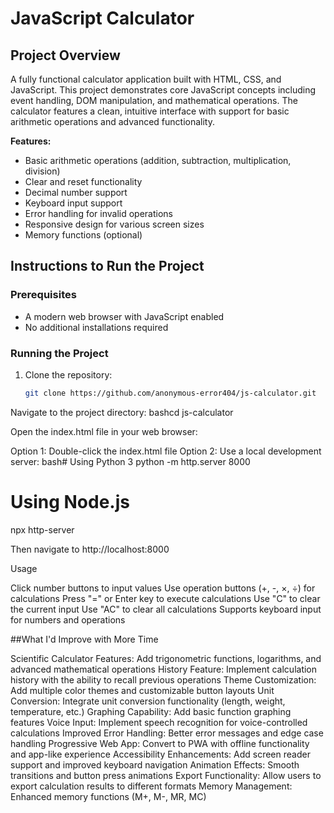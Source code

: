 # JavaScript Calculator

## Project Overview

A fully functional calculator application built with HTML, CSS, and JavaScript. This project demonstrates core JavaScript concepts including event handling, DOM manipulation, and mathematical operations. The calculator features a clean, intuitive interface with support for basic arithmetic operations and advanced functionality.

**Features:**
- Basic arithmetic operations (addition, subtraction, multiplication, division)
- Clear and reset functionality
- Decimal number support
- Keyboard input support
- Error handling for invalid operations
- Responsive design for various screen sizes
- Memory functions (optional)

## Instructions to Run the Project

### Prerequisites
- A modern web browser with JavaScript enabled
- No additional installations required

### Running the Project
1. Clone the repository:
   ```bash
   git clone https://github.com/anonymous-error404/js-calculator.git

Navigate to the project directory:
bashcd js-calculator

Open the index.html file in your web browser:

Option 1: Double-click the index.html file
Option 2: Use a local development server:
bash# Using Python 3
python -m http.server 8000

# Using Node.js
npx http-server

Then navigate to http://localhost:8000



Usage

Click number buttons to input values
Use operation buttons (+, -, ×, ÷) for calculations
Press "=" or Enter key to execute calculations
Use "C" to clear the current input
Use "AC" to clear all calculations
Supports keyboard input for numbers and operations

##What I'd Improve with More Time

Scientific Calculator Features: Add trigonometric functions, logarithms, and advanced mathematical operations
History Feature: Implement calculation history with the ability to recall previous operations
Theme Customization: Add multiple color themes and customizable button layouts
Unit Conversion: Integrate unit conversion functionality (length, weight, temperature, etc.)
Graphing Capability: Add basic function graphing features
Voice Input: Implement speech recognition for voice-controlled calculations
Improved Error Handling: Better error messages and edge case handling
Progressive Web App: Convert to PWA with offline functionality and app-like experience
Accessibility Enhancements: Add screen reader support and improved keyboard navigation
Animation Effects: Smooth transitions and button press animations
Export Functionality: Allow users to export calculation results to different formats
Memory Management: Enhanced memory functions (M+, M-, MR, MC)

